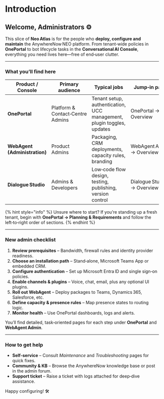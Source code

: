 # Introduction

## Welcome, Administrators ⚙️

This slice of **Neo Atlas** is for the people who **deploy, configure and maintain** the AnywhereNow NEO platform. From tenant‑wide policies in **OnePortal** to bot lifecycle tasks in the **Conversational AI Console**, everything you need lives here—free of end‑user clutter.

***

### What you’ll find here

| Product / Console             | Primary audience                 | Typical jobs                                                          | Jump‑in page               |
| ----------------------------- | -------------------------------- | --------------------------------------------------------------------- | -------------------------- |
| **OnePortal**                 | Platform & Contact‑Centre Admins | Tenant setup, authentication, UCC management, plugin toggles, updates | OnePortal → Overview       |
| **WebAgent (Administration)** | Product Admins                   | Packaging, CRM deployments, capacity rules, branding                  | WebAgent Admin → Overview  |
| **Dialogue Studio**           | Admins & Developers              | Low‑code flow design, testing, publishing, version control            | Dialogue Studio → Overview |

{% hint style="info" %}
Unsure where to start? If you’re standing up a fresh tenant, begin with **OnePortal → Planning & Requirements** and follow the left‑to‑right order of sections.
{% endhint %}

***

### New admin checklist

1. **Review prerequisites** – Bandwidth, firewall rules and identity provider readiness.
2. **Choose an installation path** – Stand‑alone, Microsoft Teams App or embedded CRM.
3. **Configure authentication** – Set up Microsoft Entra ID and single sign‑on policies.
4. **Enable channels & plugins** – Voice, chat, email, plus any optional UI plugins.
5. **Roll out WebAgent** – Deploy packages to Teams, Dynamics 365, Salesforce, etc.
6. **Define capacity & presence rules** – Map presence states to routing logic.
7. **Monitor health** – Use OnePortal dashboards, logs and alerts.

You’ll find detailed, task‑oriented pages for each step under **OnePortal** and **WebAgent Admin**.

***

### How to get help

* **Self‑service** – Consult _Maintenance_ and _Troubleshooting_ pages for quick fixes.
* **Community & KB** – Browse the AnywhereNow knowledge base or post in the admin forum.
* **Support ticket** – Raise a ticket with logs attached for deep‑dive assistance.

Happy configuring! 🛠️
